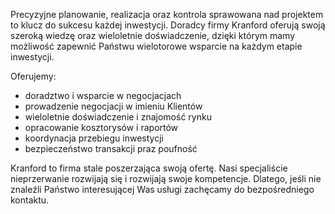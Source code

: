 Precyzyjne planowanie, realizacja oraz kontrola sprawowana nad projektem to klucz do sukcesu każdej inwestycji. Doradcy firmy Kranford oferują swoją szeroką wiedzę oraz wieloletnie doświadczenie, dzięki którym mamy możliwość zapewnić Państwu wielotorowe wsparcie na każdym etapie inwestycji. 

Oferujemy:
- doradztwo i wsparcie w negocjacjach
- prowadzenie negocjacji w imieniu Klientów
- wieloletnie doświadczenie i znajomość rynku
- opracowanie kosztorysów i raportów
- koordynacja przebiegu inwestycji
- bezpieczeństwo transakcji praz poufność

Kranford to firma stale poszerzająca swoją ofertę. Nasi specjaliście nieprzerwanie rozwijają się i rozwijają swoje kompetencje. Dlatego, jeśli nie znaleźli Państwo interesującej Was usługi zachęcamy do bezpośredniego kontaktu.

